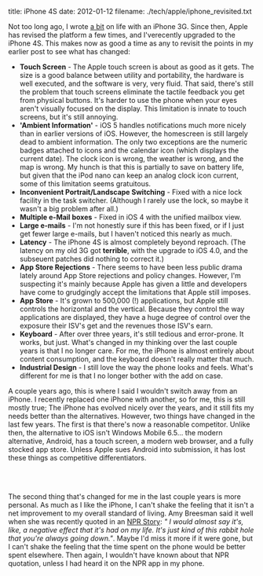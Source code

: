 title: iPhone 4S
date: 2012-01-12
filename: ./tech/apple/iphone_revisited.txt


Not too long ago, I wrote <a
href="http://www.mschaef.com/blog/tech/apple/ten_months_with_an_iphone.html">a
bit</a> on life with an iPhone 3G.  Since then, Apple has revised the
platform a few times, and I'verecently upgraded to the iPhone 4S.
This makes now as good a time as any to revisit the points in my
earlier post to see what has changed:

<ul>

<li> <b>Touch Screen</b> - The Apple touch screen is about as good as
it gets. The size is a good balance between utility and portability,
the hardware is well executed, and the software is very, very
fluid. That said, there's still the problem that touch screens
eliminate the tactile feedback you get from physical buttons. It's
harder to use the phone when your eyes aren't visually focused on the
display. This limitation is innate to touch screens, but it's still
annoying.

<li> <b>'Ambient Information'</b> - iOS 5 handles notifications much
more nicely than in earlier versions of iOS. However, the homescreen
is still largely dead to ambient information. The only two exceptions
are the numeric badges attached to icons and the calendar icon (which
displays the current date). The clock icon is wrong, the weather is
wrong, and the map is wrong. My hunch is that this is partially to
save on battery life, but given that the iPod nano can keep an analog
clock icon current, some of this limitation seems gratuitous.

<li> <b>Inconvenient Portrait/Landscape Switching</b> - Fixed with a nice lock
facility in the task switcher. (Although I rarely use the lock, so
maybe it wasn't a big problem after all.)

<li> <b>Multiple e-Mail boxes</b> - Fixed in iOS 4 with the unified
mailbox view.

<li> <b>Large e-mails</b> - I'm not honestly sure if this has been
fixed, or if I just get fewer large e-mails, but I haven't noticed
this nearly as much.

<li> <b>Latency</b> - The iPhone 4S is almost completely beyond
reproach. (The latency on my old 3G got <b>terrible</b>, with the
upgrade to iOS 4.0, and the subseuent patches did nothing to correct
it.)

<li> <b>App Store Rejections</b> - There seems to have been less
public drama lately around App Store rejections and policy
changes. However, I'm suspecting it's mainly because Apple has given a
little and developers have come to grudgingly accept the limitations
that Apple still imposes.

<li> <b>App Store</b> - It's grown to 500,000 (!) applications, but
Apple still controls the horizontal and the vertical. Because they
control the way applications are displayed, they have a huge degree of
control over the exposure their ISV's get and the revenues those ISV's
earn.

<li> <b>Keyboard</b> - After over three years, it's still tedious and
error-prone. It works, but just. What's changed in my thinking over
the last couple years is that I no longer care. For me, the iPhone is
almost entirely about content consumption, and the keyboard doesn't
really matter that much.

<li> <b>Industrial Design</b> - I still love the way the phone looks
and feels. What's different for me is that I no longer bother with the
add on case.

</ul>

A couple years ago, this is where I said I wouldn't switch away from
an iPhone. I recently replaced one iPhone with another, so for me,
this is still mostly true; The iPhone has evolved nicely over the
years, and it still fits my needs better than the alternatives.
However, two things have changed in the last few years.  The first is
that there's now a reasonable competitor. Unlike then, the alternative
to iOS isn't Windows Mobile 6.5... the modern alternative, Android,
has a touch screen, a modern web browser, and a fully stocked app
store. Unless Apple sues Android into submission, it has lost these
things as competitive differentiators. 

<br><br>

The second thing that's changed for me in the last couple years is
more personal. As much as I like the iPhone, I can't shake the feeling
that it isn't a net improvement to my overall standard of living. Amy
Breesman said it well when she was recently quoted in an <a
href="http://www.npr.org/templates/transcript/transcript.php?storyId=144146395">NPR
Story</a>: <i>" I would almost say it's, like, a negative effect that
it's had on my life. It's just kind of this rabbit hole that you're
always going down."</i>. Maybe I'd miss it more if it were gone, but I
can't shake the feeling that the time spent on the phone would be
better spent elsewhere.  Then again, I wouldn't have known about that
NPR quotation, unless I had heard it on the NPR app in my phone.
